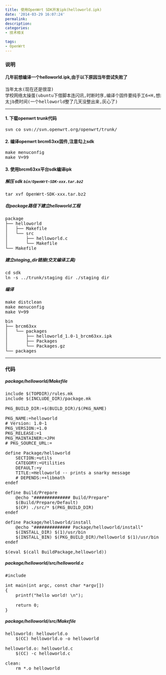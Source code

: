 ```yaml
---
title: 使用OpenWrt SDK开发ipk(helloworld.ipk)
date: '2014-03-29 16:07:24'
permalink: 
description: 
categories: 
- 技术相关

tags: 
- OpenWrt
---
```



### 说明
#### 几年前想编译一个helloworld.ipk,由于以下原因当年尝试失败了
<pre>
当年太水(现在还是很湿)
学校网络太操蛋(ubuntu下借脚本连闪讯,时断时序,编译个固件要纯手工6+H,想想都是泪)
太jb费时间(一个helloworld整了几天没整出来,灰心了)
</pre>

<hr/>

#### 1. 下载openwrt trunk代码
<pre>
svn co svn://svn.openwrt.org/openwrt/trunk/
</pre>

#### 2. 编译openwrt brcm63xx固件,注意勾上sdk
<pre>
make menuconfig
make V=99
</pre>

#### 3. 使用brcm63xx平台sdk编译ipk
##### 解压 sdk <code>bin/OpenWrt-SDK-xxx.tar.bz2</code>
<pre>
tar xvf OpenWrt-SDK-xxx.tar.bz2
</pre>

##### 在package路径下建立helloworld工程
<pre>
package
├── helloworld
│   ├── Makefile
│   └── src
│       ├── helloworld.c
│       └── Makefile
└── Makefile
</pre>

##### 建立staging_dir链接(交叉编译工具)
<pre>
cd sdk
ln -s ../trunk/staging_dir ./staging_dir
</pre>

##### 编译 
<pre>
make distclean
make menuconfig
make V=99
</pre>

<pre>
bin
├── brcm63xx
│   └── packages
│       ├── helloworld_1.0-1_brcm63xx.ipk
│       ├── Packages
│       └── Packages.gz
└── packages
</pre>

<hr/>

### 代码
##### package/helloworld/Makefile
<pre>
include $(TOPDIR)/rules.mk
include $(INCLUDE_DIR)/package.mk

PKG_BUILD_DIR:=$(BUILD_DIR)/$(PKG_NAME)

PKG_NAME:=helloworld
# Version: 1.0-1
PKG_VERSION:=1.0
PKG_RELEASE:=1
PKG_MAINTAINER:=JPH <jphome98@gmail.com>
# PKG_SOURCE_URL:=

define Package/helloworld
	SECTION:=utils
	CATEGORY:=Utilities
	DEFAULT:=y
	TITLE:=Helloworld -- prints a snarky message
	# DEPENDS:=+libmath
endef

define Build/Prepare
	@echo "############## Build/Prepare"
	$(Build/Prepare/Default)
	$(CP) ./src/* $(PKG_BUILD_DIR)	
endef

define Package/helloworld/install
	@echo "############## Package/helloworld/install"
	$(INSTALL_DIR) $(1)/usr/bin
	$(INSTALL_BIN) $(PKG_BUILD_DIR)/helloworld $(1)/usr/bin
endef

$(eval $(call BuildPackage,helloworld))
</pre>

##### package/helloworld/src/helloworld.c
<pre>
#include <stdio.h>

int main(int argc, const char *argv[])
{
    printf("hello world! \n");

    return 0;
}
</pre>

##### package/helloworld/src/Makefile
<pre>
helloworld: helloworld.o
    $(CC) helloworld.o -o helloworld

helloworld.o: helloworld.c
    $(CC) -c helloworld.c

clean:
    rm *.o helloworld
</pre>
